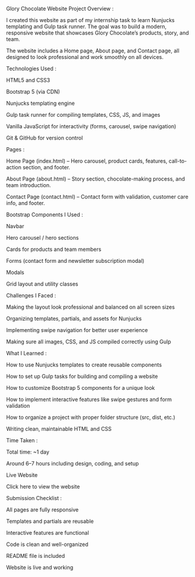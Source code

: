Glory Chocolate Website 
Project Overview :

I created this website as part of my internship task to learn Nunjucks templating and Gulp task runner. The goal was to build a modern, responsive website that showcases Glory Chocolate’s products, story, and team.

The website includes a Home page, About page, and Contact page, all designed to look professional and work smoothly on all devices.

Technologies Used :

HTML5 and CSS3

Bootstrap 5 (via CDN)

Nunjucks templating engine

Gulp task runner for compiling templates, CSS, JS, and images

Vanilla JavaScript for interactivity (forms, carousel, swipe navigation)

Git & GitHub for version control

Pages :

Home Page (index.html) – Hero carousel, product cards, features, call-to-action section, and footer.

About Page (about.html) – Story section, chocolate-making process, and team introduction.

Contact Page (contact.html) – Contact form with validation, customer care info, and footer.

Bootstrap Components I Used :

Navbar

Hero carousel / hero sections

Cards for products and team members

Forms (contact form and newsletter subscription modal)

Modals

Grid layout and utility classes

Challenges I Faced :

Making the layout look professional and balanced on all screen sizes

Organizing templates, partials, and assets for Nunjucks

Implementing swipe navigation for better user experience

Making sure all images, CSS, and JS compiled correctly using Gulp

What I Learned :

How to use Nunjucks templates to create reusable components

How to set up Gulp tasks for building and compiling a website

How to customize Bootstrap 5 components for a unique look

How to implement interactive features like swipe gestures and form validation

How to organize a project with proper folder structure (src, dist, etc.)

Writing clean, maintainable HTML and CSS

Time Taken :

Total time: ~1 day

Around 6–7 hours including design, coding, and setup

Live Website

Click here to view the website
 

Submission Checklist :

All pages are fully responsive

Templates and partials are reusable

Interactive features are functional

Code is clean and well-organized

README file is included

Website is live and working
